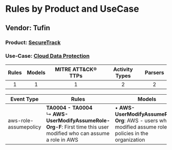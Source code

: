 Rules by Product and UseCase
============================
Vendor: Tufin
-------------
### Product: [SecureTrack](../ds_tufin_securetrack.md)
### Use-Case: [Cloud Data Protection](../../../../UseCases/uc_cloud_data_protection.md)

| Rules | Models | MITRE ATT&CK® TTPs | Activity Types | Parsers |
|:-----:|:------:|:------------------:|:--------------:|:-------:|
|   1   |   1    |         1          |       2        |    2    |

| Event Type    | Rules    | Models    |
| ---- | ---- | ---- |
| aws-role-assumepolicy | <b>TA0004 - TA0004</b><br> ↳ <b>AWS-UserModifyAssumeRole-Org-F</b>: First time this user modified who can assume a role in AWS |  • <b>AWS-UserModifyAssumeRole-Org</b>: AWS - users who modified assume role policies in the organization |